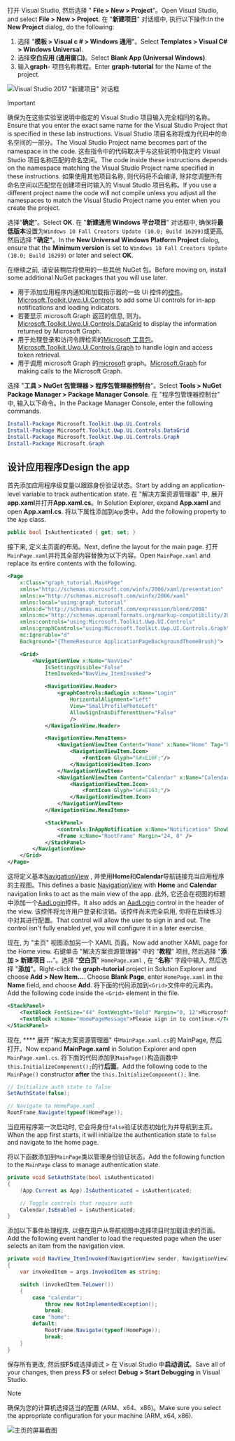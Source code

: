 <!-- markdownlint-disable MD002 MD041 -->

<span data-ttu-id="3725d-101">打开 Visual Studio, 然后选择 " **File > New > Project**"。</span><span class="sxs-lookup"><span data-stu-id="3725d-101">Open Visual Studio, and select **File > New > Project**.</span></span> <span data-ttu-id="3725d-102">在 "**新建项目**" 对话框中, 执行以下操作:</span><span class="sxs-lookup"><span data-stu-id="3725d-102">In the **New Project** dialog, do the following:</span></span>

1. <span data-ttu-id="3725d-103">选择 "**模板 > Visual c # > Windows 通用**"。</span><span class="sxs-lookup"><span data-stu-id="3725d-103">Select **Templates > Visual C# > Windows Universal**.</span></span>
1. <span data-ttu-id="3725d-104">选择**空白应用 (通用窗口)**。</span><span class="sxs-lookup"><span data-stu-id="3725d-104">Select **Blank App (Universal Windows)**.</span></span>
1. <span data-ttu-id="3725d-105">输入**graph-** 项目名称教程。</span><span class="sxs-lookup"><span data-stu-id="3725d-105">Enter **graph-tutorial** for the Name of the project.</span></span>

![Visual Studio 2017 "新建项目" 对话框](./images/vs-newproj-01.png)

> [!IMPORTANT]
> <span data-ttu-id="3725d-107">确保为在这些实验室说明中指定的 Visual Studio 项目输入完全相同的名称。</span><span class="sxs-lookup"><span data-stu-id="3725d-107">Ensure that you enter the exact same name for the Visual Studio Project that is specified in these lab instructions.</span></span> <span data-ttu-id="3725d-108">Visual Studio 项目名称将成为代码中的命名空间的一部分。</span><span class="sxs-lookup"><span data-stu-id="3725d-108">The Visual Studio Project name becomes part of the namespace in the code.</span></span> <span data-ttu-id="3725d-109">这些指令中的代码取决于与这些说明中指定的 Visual Studio 项目名称匹配的命名空间。</span><span class="sxs-lookup"><span data-stu-id="3725d-109">The code inside these instructions depends on the namespace matching the Visual Studio Project name specified in these instructions.</span></span> <span data-ttu-id="3725d-110">如果使用其他项目名称, 则代码将不会编译, 除非您调整所有命名空间以匹配您在创建项目时输入的 Visual Studio 项目名称。</span><span class="sxs-lookup"><span data-stu-id="3725d-110">If you use a different project name the code will not compile unless you adjust all the namespaces to match the Visual Studio Project name you enter when you create the project.</span></span>

<span data-ttu-id="3725d-111">选择“**确定**”。</span><span class="sxs-lookup"><span data-stu-id="3725d-111">Select **OK**.</span></span> <span data-ttu-id="3725d-112">在 "**新建通用 Windows 平台项目**" 对话框中, 确保将**最低版本**设置为`Windows 10 Fall Creators Update (10.0; Build 16299)`或更高, 然后选择 **"确定"**。</span><span class="sxs-lookup"><span data-stu-id="3725d-112">In the **New Universal Windows Platform Project** dialog, ensure that the **Minimum version** is set to `Windows 10 Fall Creators Update (10.0; Build 16299)` or later and select **OK**.</span></span>

<span data-ttu-id="3725d-113">在继续之前, 请安装稍后将使用的一些其他 NuGet 包。</span><span class="sxs-lookup"><span data-stu-id="3725d-113">Before moving on, install some additional NuGet packages that you will use later.</span></span>

- <span data-ttu-id="3725d-114">用于添加应用程序内通知和加载指示器的一些 Ui 控件的[控件](https://www.nuget.org/packages/Microsoft.Toolkit.Uwp.Ui.Controls/)。</span><span class="sxs-lookup"><span data-stu-id="3725d-114">[Microsoft.Toolkit.Uwp.Ui.Controls](https://www.nuget.org/packages/Microsoft.Toolkit.Uwp.Ui.Controls/) to add some UI controls for in-app notifications and loading indicators.</span></span>
- <span data-ttu-id="3725d-115">[](https://www.nuget.org/packages/Microsoft.Toolkit.Uwp.Ui.Controls.DataGrid/)若要显示 microsoft Graph 返回的信息, 则为。</span><span class="sxs-lookup"><span data-stu-id="3725d-115">[Microsoft.Toolkit.Uwp.Ui.Controls.DataGrid](https://www.nuget.org/packages/Microsoft.Toolkit.Uwp.Ui.Controls.DataGrid/) to display the information returned by Microsoft Graph.</span></span>
- <span data-ttu-id="3725d-116">用于处理登录和访问令牌检索的[Microsoft 工具包](https://www.nuget.org/packages/Microsoft.Toolkit.Uwp.Ui.Controls.Graph/)。</span><span class="sxs-lookup"><span data-stu-id="3725d-116">[Microsoft.Toolkit.Uwp.Ui.Controls.Graph](https://www.nuget.org/packages/Microsoft.Toolkit.Uwp.Ui.Controls.Graph/) to handle login and access token retrieval.</span></span>
- <span data-ttu-id="3725d-117">用于调用 microsoft Graph 的[microsoft](https://www.nuget.org/packages/Microsoft.Graph/) graph。</span><span class="sxs-lookup"><span data-stu-id="3725d-117">[Microsoft.Graph](https://www.nuget.org/packages/Microsoft.Graph/) for making calls to the Microsoft Graph.</span></span>

<span data-ttu-id="3725d-118">选择 "**工具 > NuGet 包管理器 > 程序包管理器控制台**"。</span><span class="sxs-lookup"><span data-stu-id="3725d-118">Select **Tools > NuGet Package Manager > Package Manager Console**.</span></span> <span data-ttu-id="3725d-119">在 "程序包管理器控制台" 中, 输入以下命令。</span><span class="sxs-lookup"><span data-stu-id="3725d-119">In the Package Manager Console, enter the following commands.</span></span>

```Powershell
Install-Package Microsoft.Toolkit.Uwp.Ui.Controls
Install-Package Microsoft.Toolkit.Uwp.Ui.Controls.DataGrid
Install-Package Microsoft.Toolkit.Uwp.Ui.Controls.Graph
Install-Package Microsoft.Graph
```

## <a name="design-the-app"></a><span data-ttu-id="3725d-120">设计应用程序</span><span class="sxs-lookup"><span data-stu-id="3725d-120">Design the app</span></span>

<span data-ttu-id="3725d-121">首先添加应用程序级变量以跟踪身份验证状态。</span><span class="sxs-lookup"><span data-stu-id="3725d-121">Start by adding an application-level variable to track authentication state.</span></span> <span data-ttu-id="3725d-122">在 "解决方案资源管理器" 中, 展开**app.xaml**并打开**App.xaml.cs**。</span><span class="sxs-lookup"><span data-stu-id="3725d-122">In Solution Explorer, expand **App.xaml** and open **App.xaml.cs**.</span></span> <span data-ttu-id="3725d-123">将以下属性添加到`App`类中。</span><span class="sxs-lookup"><span data-stu-id="3725d-123">Add the following property to the `App` class.</span></span>

```cs
public bool IsAuthenticated { get; set; }
```

<span data-ttu-id="3725d-124">接下来, 定义主页面的布局。</span><span class="sxs-lookup"><span data-stu-id="3725d-124">Next, define the layout for the main page.</span></span> <span data-ttu-id="3725d-125">打开`MainPage.xaml`并将其全部内容替换为以下内容。</span><span class="sxs-lookup"><span data-stu-id="3725d-125">Open `MainPage.xaml` and replace its entire contents with the following.</span></span>

```xml
<Page
    x:Class="graph_tutorial.MainPage"
    xmlns="http://schemas.microsoft.com/winfx/2006/xaml/presentation"
    xmlns:x="http://schemas.microsoft.com/winfx/2006/xaml"
    xmlns:local="using:graph_tutorial"
    xmlns:d="http://schemas.microsoft.com/expression/blend/2008"
    xmlns:mc="http://schemas.openxmlformats.org/markup-compatibility/2006"
    xmlns:controls="using:Microsoft.Toolkit.Uwp.UI.Controls"
    xmlns:graphControls="using:Microsoft.Toolkit.Uwp.UI.Controls.Graph"
    mc:Ignorable="d"
    Background="{ThemeResource ApplicationPageBackgroundThemeBrush}">

    <Grid>
        <NavigationView x:Name="NavView"
            IsSettingsVisible="False"
            ItemInvoked="NavView_ItemInvoked">

            <NavigationView.Header>
                <graphControls:AadLogin x:Name="Login"
                    HorizontalAlignment="Left"
                    View="SmallProfilePhotoLeft"
                    AllowSignInAsDifferentUser="False"
                    />
            </NavigationView.Header>

            <NavigationView.MenuItems>
                <NavigationViewItem Content="Home" x:Name="Home" Tag="home">
                    <NavigationViewItem.Icon>
                        <FontIcon Glyph="&#xE10F;"/>
                    </NavigationViewItem.Icon>
                </NavigationViewItem>
                <NavigationViewItem Content="Calendar" x:Name="Calendar" Tag="calendar">
                    <NavigationViewItem.Icon>
                        <FontIcon Glyph="&#xE163;"/>
                    </NavigationViewItem.Icon>
                </NavigationViewItem>
            </NavigationView.MenuItems>

            <StackPanel>
                <controls:InAppNotification x:Name="Notification" ShowDismissButton="true" />
                <Frame x:Name="RootFrame" Margin="24, 0" />
            </StackPanel>
        </NavigationView>
    </Grid>
</Page>
```

<span data-ttu-id="3725d-126">这将定义基本[NavigationView](https://docs.microsoft.com/uwp/api/windows.ui.xaml.controls.navigationview) , 并使用**Home**和**Calendar**导航链接充当应用程序的主视图。</span><span class="sxs-lookup"><span data-stu-id="3725d-126">This defines a basic [NavigationView](https://docs.microsoft.com/uwp/api/windows.ui.xaml.controls.navigationview) with **Home** and **Calendar** navigation links to act as the main view of the app.</span></span> <span data-ttu-id="3725d-127">此外, 它还会在视图的标题中添加一个[AadLogin](https://docs.microsoft.com/dotnet/api/microsoft.toolkit.uwp.ui.controls.graph.aadlogin?view=win-comm-toolkit-dotnet-stable)控件。</span><span class="sxs-lookup"><span data-stu-id="3725d-127">It also adds an [AadLogin](https://docs.microsoft.com/dotnet/api/microsoft.toolkit.uwp.ui.controls.graph.aadlogin?view=win-comm-toolkit-dotnet-stable) control in the header of the view.</span></span> <span data-ttu-id="3725d-128">该控件将允许用户登录和注销。该控件尚未完全启用, 你将在后续练习中对其进行配置。</span><span class="sxs-lookup"><span data-stu-id="3725d-128">That control will allow the user to sign in and out. The control isn't fully enabled yet, you will configure it in a later exercise.</span></span>

<span data-ttu-id="3725d-129">现在, 为 "主页" 视图添加另一个 XAML 页面。</span><span class="sxs-lookup"><span data-stu-id="3725d-129">Now add another XAML page for the Home view.</span></span> <span data-ttu-id="3725d-130">右键单击 "解决方案资源管理器" 中的 "**教程**" 项目, 然后选择 "**添加 > 新建项目 ...**"。选择 "**空白页**" `HomePage.xaml` , 在 "**名称**" 字段中输入, 然后选择 "**添加**"。</span><span class="sxs-lookup"><span data-stu-id="3725d-130">Right-click the **graph-tutorial** project in Solution Explorer and choose **Add > New Item...**. Choose **Blank Page**, enter `HomePage.xaml` in the **Name** field, and choose **Add**.</span></span> <span data-ttu-id="3725d-131">将下面的代码添加到`<Grid>`文件中的元素内。</span><span class="sxs-lookup"><span data-stu-id="3725d-131">Add the following code inside the `<Grid>` element in the file.</span></span>

```xml
<StackPanel>
    <TextBlock FontSize="44" FontWeight="Bold" Margin="0, 12">Microsoft Graph UWP Tutorial</TextBlock>
    <TextBlock x:Name="HomePageMessage">Please sign in to continue.</TextBlock>
</StackPanel>
```

<span data-ttu-id="3725d-132">现在, \*\*\*\* 展开 "解决方案资源管理器" 中`MainPage.xaml.cs`的 MainPage, 然后打开。</span><span class="sxs-lookup"><span data-stu-id="3725d-132">Now expand **MainPage.xaml** in Solution Explorer and open `MainPage.xaml.cs`.</span></span> <span data-ttu-id="3725d-133">将下面的代码添加到`MainPage()`构造函数中`this.InitializeComponent();`的行**后面**。</span><span class="sxs-lookup"><span data-stu-id="3725d-133">Add the following code to the `MainPage()` constructor **after** the `this.InitializeComponent();` line.</span></span>

```cs
// Initialize auth state to false
SetAuthState(false);

// Navigate to HomePage.xaml
RootFrame.Navigate(typeof(HomePage));
```

<span data-ttu-id="3725d-134">当应用程序第一次启动时, 它会将身份`false`验证状态初始化为并导航到主页。</span><span class="sxs-lookup"><span data-stu-id="3725d-134">When the app first starts, it will initialize the authentication state to `false` and navigate to the home page.</span></span>

<span data-ttu-id="3725d-135">将以下函数添加到`MainPage`类以管理身份验证状态。</span><span class="sxs-lookup"><span data-stu-id="3725d-135">Add the following function to the `MainPage` class to manage authentication state.</span></span>

```cs
private void SetAuthState(bool isAuthenticated)
{
    (App.Current as App).IsAuthenticated = isAuthenticated;

    // Toggle controls that require auth
    Calendar.IsEnabled = isAuthenticated;
}
```

<span data-ttu-id="3725d-136">添加以下事件处理程序, 以便在用户从导航视图中选择项目时加载请求的页面。</span><span class="sxs-lookup"><span data-stu-id="3725d-136">Add the following event handler to load the requested page when the user selects an item from the navigation view.</span></span>

```cs
private void NavView_ItemInvoked(NavigationView sender, NavigationViewItemInvokedEventArgs args)
{
    var invokedItem = args.InvokedItem as string;

    switch (invokedItem.ToLower())
    {
        case "calendar":
            throw new NotImplementedException();
            break;
        case "home":
        default:
            RootFrame.Navigate(typeof(HomePage));
            break;
    }
}
```

<span data-ttu-id="3725d-137">保存所有更改, 然后按**F5**或选择调试 > 在 Visual Studio 中**启动调试**。</span><span class="sxs-lookup"><span data-stu-id="3725d-137">Save all of your changes, then press **F5** or select **Debug > Start Debugging** in Visual Studio.</span></span>

> [!NOTE]
> <span data-ttu-id="3725d-138">确保为您的计算机选择适当的配置 (ARM、x64、x86)。</span><span class="sxs-lookup"><span data-stu-id="3725d-138">Make sure you select the appropriate configuration for your machine (ARM, x64, x86).</span></span>

![主页的屏幕截图](./images/create-app-01.png)
